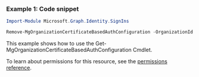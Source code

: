 ### Example 1: Code snippet

```powershellImport-Module Microsoft.Graph.Identity.SignIns

Remove-MgOrganizationCertificateBasedAuthConfiguration -OrganizationId $organizationId -CertificateBasedAuthConfigurationId $certificateBasedAuthConfigurationId
```
This example shows how to use the Get-MgOrganizationCertificateBasedAuthConfiguration Cmdlet.
To learn about permissions for this resource, see the [permissions reference](/graph/permissions-reference).

